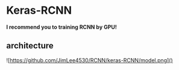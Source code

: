 # Keras-RCNN
**I recommend you to training RCNN by GPU!**

## architecture
![https://github.com/JimLee4530/RCNN/keras-RCNN/model.png]()
